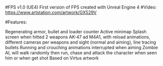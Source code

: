 #FPS v1.0 (UE4) First version of FPS created with Unreal Engine 4
#Video: https://www.artstation.com/artwork/GX529V

#Features:

Regenerating armor, bullet and loader counter
Active minimap
Splash screen when hitted
2 weapons AK-47 ad M4A1, with reload animations, different cameras per weapons and sight (normal and aiming), line tracing bullets
Running and crouching animations interrupted when aiming
Zombie AI, will walk randomly then run, chase and attack the character when seen him or when get shot Based on Virtus artwork
